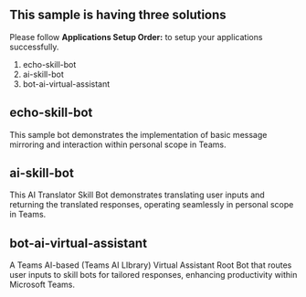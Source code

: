 
## This sample is having three solutions
Please follow **Applications Setup Order:** to setup your applications successfully.

1. echo-skill-bot
1. ai-skill-bot
1. bot-ai-virtual-assistant

## echo-skill-bot
This sample bot demonstrates the implementation of basic message mirroring and interaction within personal scope in Teams.

## ai-skill-bot
This AI Translator Skill Bot demonstrates translating user inputs and returning the translated responses, operating seamlessly in personal scope in Teams.

## bot-ai-virtual-assistant
A Teams AI-based (Teams AI LIbrary) Virtual Assistant Root Bot that routes user inputs to skill bots for tailored responses, enhancing productivity within Microsoft Teams.